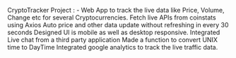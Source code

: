 CryptoTracker Project : -
Web App to track the live data like Price, Volume, Change etc for several Cryptocurrencies.
Fetch live APIs from coinstats using Axios
Auto price and other data update without refreshing in every 30 seconds
Designed UI is mobile as well as desktop responsive.
Integrated Live chat from a third party application
Made a function to convert UNIX time to DayTime
Integrated google analytics to track the live traffic data.

